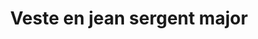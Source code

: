 ---
layout: "product-page"
id: "558911678"
product_id: "558911678"
title: "Veste en jean sergent major"
description: "Excellent état 6 ans"
size: "6 ans / 110-116 cm"
brand: "SERGENT MAJOR"
label: "SERGENT MAJOR"
price_numeric: "10.0"
price_numeric_discounted: "10.0"
currency: "€"
user_updated_at_ts: "2020-07-27T17:38:11+02:00"
category: ""
isdiscounted: "False"
isnew: "True"
isbestseller: "False"
images: [ "https://images.vinted.net/thumbs/f800/01_00fff_aMvPgBv5iki3iuCAtExeG7cn.jpeg?1595864291-96728481ed6429f4fae5687bff3523631a3f0ca7", "https://images.vinted.net/thumbs/f800/01_02287_YqwQ7m85c7UZ6KzZ83TBR4go.jpeg?1595864291-48ea8f1bda8b4c0ee6bc84ee6f237d76a4976a6d", "https://images.vinted.net/thumbs/f800/01_00777_ntEvnMPn5F9KpRXskv8rdq76.jpeg?1595864291-9acee1758069fa40aa6bc72aa73ffbcb10f8f7c1" ]
---